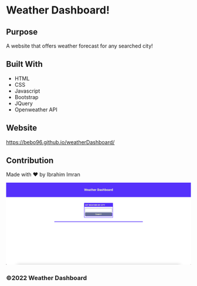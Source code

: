 # Weather Dashboard! 

## Purpose
A website that offers weather forecast for any searched city!  

## Built With
* HTML
* CSS
* Javascript
* Bootstrap
* JQuery
* Openweather API 

## Website
https://bebo96.github.io/weatherDashboard/

## Contribution
Made with ❤️ by Ibrahim Imran

![alt text](./assets/images/weatherDashboard.png)

### ©️2022 Weather Dashboard
